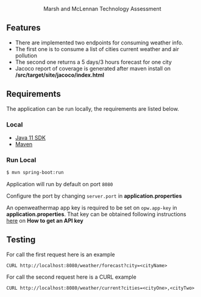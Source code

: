 <p align="center">
  Marsh and McLennan Technology Assessment
</p>


## Features

* There are implemented two endpoints for consuming weather info. 
* The first one is to consume a list of cities current weather and air pollution
* The second one returns a 5 days/3 hours forecast for one city
* Jacoco report of coverage is generated after maven install on __/src/target/site/jacoco/index.html__


## Requirements
The application can be run locally, the requirements are listed below.


### Local
* [Java 11 SDK](https://www.oracle.com/mx/java/technologies/downloads/#java11)
* [Maven](https://maven.apache.org/download.cgi)


### Run Local
```bash
$ mvn spring-boot:run
```

Application will run by default on port `8080`

Configure the port by changing `server.port` in __application.properties__

An openweathermap app key is required to be set on `opw.app-key` in __application.properties__. That key can be obtained following instructions [here](https://openweathermap.org/faq) on __How to get an API key__


## Testing
For call the first request here is an example
```
CURL http://localhost:8080/weather/forecast?city=<cityName>
```
For call the second request here is a CURL example
```
CURL http://localhost:8080/weather/current?cities=<cityOne>,<cityTwo>
```


